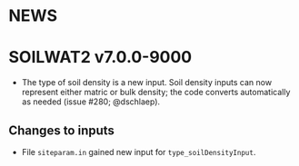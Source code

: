# NEWS

# SOILWAT2 v7.0.0-9000
* The type of soil density is a new input.
  Soil density inputs can now represent either matric or bulk density;
  the code converts automatically as needed (issue #280; @dschlaep).

## Changes to inputs
* File `siteparam.in` gained new input for `type_soilDensityInput`.
